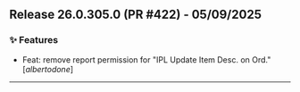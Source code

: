 ## Release 26.0.305.0 (PR #422) - 05/09/2025
### ✨ Features
  * Feat: remove report permission for "IPL Update Item Desc. on Ord." [*albertodone*]

---

